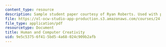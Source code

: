```yaml
---
content_type: resource
description: Sample student paper courtesy of Ryan Roberts. Used with permission.
file: https://ol-ocw-studio-app-production.s3.amazonaws.com/courses/24-262-feeling-and-imagination-in-art-science-and-technology-spring-2004/9e5c53756f415bd54a68024c909b2afb_24262wed_1145pm1.pdf
file_type: application/pdf
resourcetype: Document
title: Human and Computer Creativity
uid: 9e5c5375-6f41-5bd5-4a68-024c909b2afb
---
```

